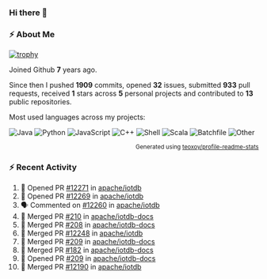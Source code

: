 ### Hi there 👋

### :zap: About Me

[![trophy](https://github-profile-trophy.vercel.app/?username=HTHou&theme=onedark)](https://github.com/ryo-ma/github-profile-trophy)
   
Joined Github **7** years ago.

Since then I pushed **1909** commits, opened **32** issues, submitted **933** pull requests, received **1** stars across **5** personal projects and contributed to **13** public repositories.

Most used languages across my projects:

![Java](https://img.shields.io/static/v1?style=flat-square&label=%E2%A0%80&color=555&labelColor=%23b07219&message=Java%EF%B8%B195.9%25)
![Python](https://img.shields.io/static/v1?style=flat-square&label=%E2%A0%80&color=555&labelColor=%233572A5&message=Python%EF%B8%B10.9%25)
![JavaScript](https://img.shields.io/static/v1?style=flat-square&label=%E2%A0%80&color=555&labelColor=%23f1e05a&message=JavaScript%EF%B8%B10.6%25)
![C++](https://img.shields.io/static/v1?style=flat-square&label=%E2%A0%80&color=555&labelColor=%23f34b7d&message=C%2B%2B%EF%B8%B10.4%25)
![Shell](https://img.shields.io/static/v1?style=flat-square&label=%E2%A0%80&color=555&labelColor=%2389e051&message=Shell%EF%B8%B10.4%25)
![Scala](https://img.shields.io/static/v1?style=flat-square&label=%E2%A0%80&color=555&labelColor=%23c22d40&message=Scala%EF%B8%B10.3%25)
![Batchfile](https://img.shields.io/static/v1?style=flat-square&label=%E2%A0%80&color=555&labelColor=%23C1F12E&message=Batchfile%EF%B8%B10.2%25)
![Other](https://img.shields.io/static/v1?style=flat-square&label=%E2%A0%80&color=555&labelColor=%23ededed&message=Other%EF%B8%B10.8%25)

<p align="right"><sub>Generated using <a href="https://github.com/marketplace/actions/profile-readme-stats">teoxoy/profile-readme-stats</a></sub></p>


<!--![](https://github.com/HTHou/HTHou/blob/output/github-contribution-grid-snake.svg)-->

<!--![Haonan Hou's github stats](https://github-readme-stats.vercel.app/api?username=HTHou&count_private=true&show_icons=true&theme=onedark)-->

<!--![Haonan Hou's wakatime stats](https://github-readme-stats.vercel.app/api/wakatime?username=HTHou&layout=compact&theme=onedark)-->

<!--![Top Langs](https://github-readme-stats.vercel.app/api/top-langs/?username=HTHou&theme=onedark&layout=compact)-->

### :zap: Recent Activity
<!--START_SECTION:activity-->
1. 💪 Opened PR [#12271](https://github.com/apache/iotdb/pull/12271) in [apache/iotdb](https://github.com/apache/iotdb)
2. 💪 Opened PR [#12269](https://github.com/apache/iotdb/pull/12269) in [apache/iotdb](https://github.com/apache/iotdb)
3. 🗣 Commented on [#12260](https://github.com/apache/iotdb/issues/12260#issuecomment-2028084178) in [apache/iotdb](https://github.com/apache/iotdb)
4. 🎉 Merged PR [#210](https://github.com/apache/iotdb-docs/pull/210) in [apache/iotdb-docs](https://github.com/apache/iotdb-docs)
5. 🎉 Merged PR [#208](https://github.com/apache/iotdb-docs/pull/208) in [apache/iotdb-docs](https://github.com/apache/iotdb-docs)
6. 🎉 Merged PR [#12248](https://github.com/apache/iotdb/pull/12248) in [apache/iotdb](https://github.com/apache/iotdb)
7. 🎉 Merged PR [#209](https://github.com/apache/iotdb-docs/pull/209) in [apache/iotdb-docs](https://github.com/apache/iotdb-docs)
8. 🎉 Merged PR [#182](https://github.com/apache/iotdb-docs/pull/182) in [apache/iotdb-docs](https://github.com/apache/iotdb-docs)
9. 💪 Opened PR [#209](https://github.com/apache/iotdb-docs/pull/209) in [apache/iotdb-docs](https://github.com/apache/iotdb-docs)
10. 🎉 Merged PR [#12190](https://github.com/apache/iotdb/pull/12190) in [apache/iotdb](https://github.com/apache/iotdb)
<!--END_SECTION:activity-->

<!--
**HTHou/HTHou** is a ✨ _special_ ✨ repository because its `README.md` (this file) appears on your GitHub profile.

Here are some ideas to get you started:

- 🔭 I’m currently working on ...
- 🌱 I’m currently learning ...
- 👯 I’m looking to collaborate on ...
- 🤔 I’m looking for help with ...
- 💬 Ask me about ...
- 📫 How to reach me: ...
- 😄 Pronouns: ...
- ⚡ Fun fact: ...
-->
